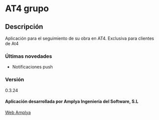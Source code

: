 # AT4 grupo

## Descripción
Aplicación para el seguimiento de su obra en AT4. Exclusiva para clientes de At4

### Últimas novedades
* Notificaciones push

### Versión
0.3.24

#### Aplicación desarrollada por Amplya Ingeniería del Software, S.L 
[Web Amplya](https://www.amplya.es/)
